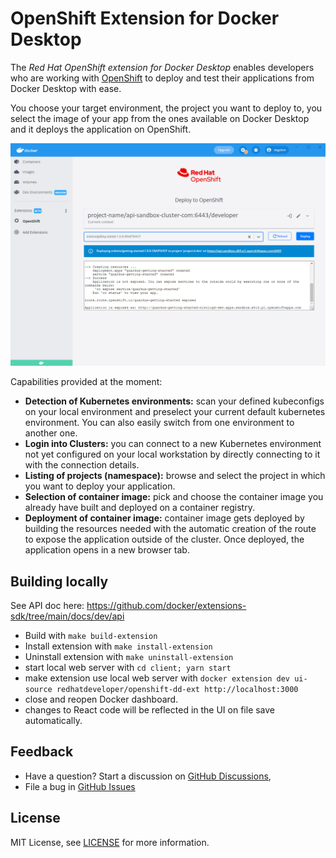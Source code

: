 # OpenShift Extension for Docker Desktop

The _Red Hat OpenShift extension for Docker Desktop_ enables developers who are working with [OpenShift](https://www.redhat.com/en/technologies/cloud-computing/openshift) to deploy and test their applications from Docker Desktop with ease.

You choose your target environment, the project you want to deploy to, you select the image of your app from the ones available on Docker Desktop and it deploys the application on OpenShift.

![Image deployed to OpenShift](images/deploy-page-image-deployed.png)

Capabilities provided at the moment:

- **Detection of Kubernetes environments:** scan your defined kubeconfigs on your local environment and preselect your current default kubernetes environment. You can also easily switch from one environment to another one.
- **Login into Clusters:** you can connect to a new Kubernetes environment not yet configured on your local workstation by directly connecting to it with the connection details.
- **Listing of projects (namespace):** browse and select the project in which you want to deploy your application.
- **Selection of container image:** pick and choose the container image you already have built and deployed on a container registry.
- **Deployment of container image:** container image gets deployed by building the resources needed with the automatic creation of the route to expose the application outside of the cluster. Once deployed, the application opens in a new browser tab.

## Building locally

See API doc here: https://github.com/docker/extensions-sdk/tree/main/docs/dev/api

- Build with `make build-extension`
- Install extension with `make install-extension`
- Uninstall extension with `make uninstall-extension`
- start local web server with `cd client; yarn start`
- make extension use local web server with `docker extension dev ui-source redhatdeveloper/openshift-dd-ext http://localhost:3000`
- close and reopen Docker dashboard.
- changes to React code will be reflected in the UI on file save automatically.

## Feedback

- Have a question? Start a discussion on [GitHub Discussions](https://github.com/redhat-developer/openshift-dd-ext/discussions),
- File a bug in [GitHub Issues](https://github.com/redhat-developer/openshift-dd-ext/issues)

## License

MIT License, see [LICENSE](LICENSE) for more information.
